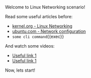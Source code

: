 Welcome to Linux Networking scenario!

Read some useful articles before:
- [kernel.org - Linux Networking](https://www.kernel.org/doc/html/latest/networking/index.html)
- [ubuntu.com - Network configuration](https://ubuntu.com/server/docs/network-configuration)
- `some cli command`{{exec}}

And watch some videos:
- [Useful link 1](https://link.org/)
- [Useful link 1](https://link.org/)

Now, lets start!
